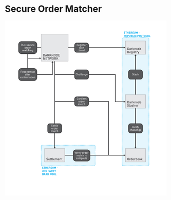 # Secure Order Matcher

![Secure Order Matcher](../assets/images/03-secure-order-matcher-diagram.jpg "Secure Order Matcher")

